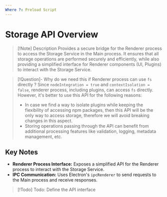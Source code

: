 ```yaml
---
Where ?: Preload Script
---
```

# Storage API Overview

> [!Note] Description
> Provides a secure bridge for the Renderer process to access the Storage Service in the Main process. It ensures that all storage operations are performed securely and efficiently, while also providing a simplified interface for Renderer components (UI, Plugins) to interact with the Storage Service.

> [!Question]- Why do we need this if Renderer process can use `fs` directly ?
>Since `nodeIntegration = true` and `contextIsolation = false`, renderer process, including plugins, can access `fs` directly. However, it's better to use this API for the following reasons:
> - In case we find a way to isolate plugins while keeping the flexibility of accessing npm packages, then this API will be the only way to access storage, therefore we will avoid breaking changes in this aspect.
> - Storing operations passing through the API can benefit from additional processing features like validation, logging, metadata management, etc.
## Key Notes

- **Renderer Process Interface:** Exposes a simplified API for the Renderer process to interact with the Storage Service.
- **IPC Communication:** Uses Electron's `ipcRenderer` to send requests to the Main process and receive responses.

> [!Todo] Todo: Define the API interface

